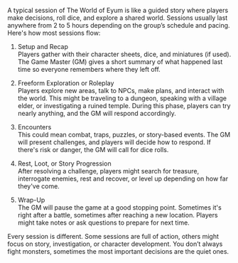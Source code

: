 A typical session of The World of Eyum is like a guided story where players make decisions, roll dice, and explore a shared world. Sessions usually last anywhere from 2 to 5 hours depending on the group’s schedule and pacing. Here's how most sessions flow:

1. Setup and Recap  
    Players gather with their character sheets, dice, and miniatures (if used). The Game Master (GM) gives a short summary of what happened last time so everyone remembers where they left off.
    
2. Freeform Exploration or Roleplay  
    Players explore new areas, talk to NPCs, make plans, and interact with the world. This might be traveling to a dungeon, speaking with a village elder, or investigating a ruined temple. During this phase, players can try nearly anything, and the GM will respond accordingly.
    
3. Encounters  
    This could mean combat, traps, puzzles, or story-based events. The GM will present challenges, and players will decide how to respond. If there's risk or danger, the GM will call for dice rolls.
    
4. Rest, Loot, or Story Progression  
    After resolving a challenge, players might search for treasure, interrogate enemies, rest and recover, or level up depending on how far they've come.
    
5. Wrap-Up  
    The GM will pause the game at a good stopping point. Sometimes it's right after a battle, sometimes after reaching a new location. Players might take notes or ask questions to prepare for next time.
    

Every session is different. Some sessions are full of action, others might focus on story, investigation, or character development. You don’t always fight monsters, sometimes the most important decisions are the quiet ones.